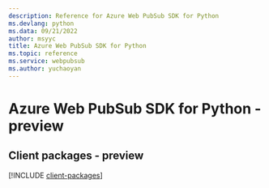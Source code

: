 ```yaml
---
description: Reference for Azure Web PubSub SDK for Python
ms.devlang: python
ms.data: 09/21/2022
author: msyyc
title: Azure Web PubSub SDK for Python
ms.topic: reference
ms.service: webpubsub
ms.author: yuchaoyan
---
```

# Azure Web PubSub SDK for Python - preview

## Client packages - preview
[!INCLUDE [client-packages](web-pubsub-client-index.md)]